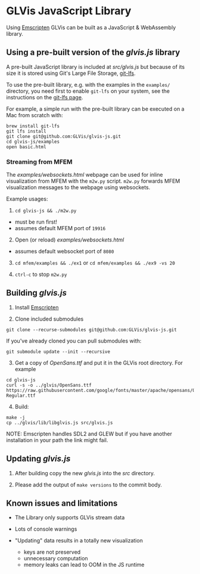 # GLVis JavaScript Library

Using [Emscripten](https://emscripten.org/index.html) GLVis can be built as a JavaScript & WebAssembly library.

## Using a pre-built version of the _glvis.js_ library

A pre-built JavaScript library is included at _src/glvis.js_ but because of its size it
is stored using Git's Large File Storage, [git-lfs](https://git-lfs.github.com/).

To use the pre-built library, e.g. with the examples in the `examples/` directory, you need
first to enable `git-lfs` on your system, see the instructions on the [git-lfs page](https://git-lfs.github.com/).

For example, a simple run with the pre-built library can be executed on a Mac from scratch with:

```
brew install git-lfs
git lfs install
git clone git@github.com:GLVis/glvis-js.git
cd glvis-js/examples
open basic.html
```

### Streaming from MFEM

The _examples/websockets.html_ webpage can be used for inline visualization from MFEM with the
`m2w.py` script. `m2w.py` forwards MFEM visualization messages to the webpage using websockets.

Example usages:

1. `cd glvis-js && ./m2w.py`

  - must be run first!
  - assumes default MFEM port of `19916`

2. Open (or reload) _examples/websockets.html_

  - assumes default websocket port of `8080`

3. `cd mfem/examples && ./ex1` or `cd mfem/examples && ./ex9 -vs 20`

4. `ctrl-c` to stop `m2w.py`

## Building _glvis.js_

1. Install [Emscripten](https://emscripten.org/docs/getting_started/downloads.html)

2. Clone included submodules

```
git clone --recurse-submodules git@github.com:GLVis/glvis-js.git
```

If you've already cloned you can pull submodules with:

```
git submodule update --init --recursive
```

3. Get a copy of _OpenSans.ttf_ and put it in the GLVis root directory. For example

```
cd glvis-js
curl -s -o ../glvis/OpenSans.ttf https://raw.githubusercontent.com/google/fonts/master/apache/opensans/OpenSans-Regular.ttf
```

4. Build:

```
make -j
cp ../glvis/lib/libglvis.js src/glvis.js
```

NOTE: Emscripten handles SDL2 and GLEW but if you have another installation in your path the link
might fail.

## Updating _glvis.js_

1. After building copy the new _glvis.js_ into the _src_ directory.

2. Please add the output of `make versions` to the commit body.

## Known issues and limitations

- The Library only supports GLVis stream data

- Lots of console warnings

- "Updating" data results in a totally new visualization

  - keys are not preserved
  - unnecessary computation
  - memory leaks can lead to OOM in the JS runtime
